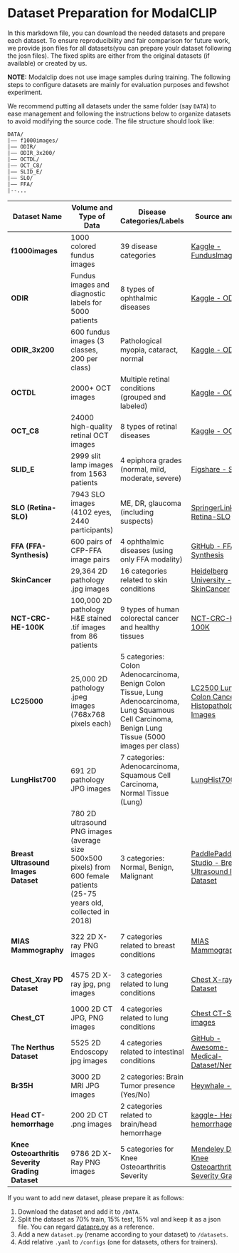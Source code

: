 # Dataset Preparation for ModalCLIP
In this markdown file, you can download the needed datasets and prepare each dataset.
To ensure reproducibility and fair comparison for future work, we provide json files for all datasets(you can prepare youlr dataset following the josn files). The fixed splits are either from the original datasets (if available) or created by us.

**NOTE:** Modalclip does not use image samples during training. The following steps to configure datasets are mainly for evaluation purposes and fewshot experiment. 

We recommend putting all datasets under the same folder (say `DATA`) to ease management and following the instructions below to organize datasets to avoid modifying the source code. 
The file structure should look like:

```
DATA/
|–– f1000images/
|–– ODIR/
|–– ODIR_3x200/
|–– OCTDL/
|–– OCT_C8/
|–– SLID_E/
|–– SLO/
|–– FFA/
|--...
```
| Dataset Name            | Volume and Type of Data                                | Disease Categories/Labels                          | Source and Link                                                                                                                                                                      | Application Tasks                           |
|-------------------------| ----------------------------------------------------- | ------------------------------------------------- |--------------------------------------------------------------------------------------------------------------------------------------------------------------------------------------| ------------------------------------------ |
| **f1000images**         | 1000 colored fundus images                             | 39 disease categories                             | [Kaggle - FundusImage1000](https://www.kaggle.com/datasets/linchundan/fundusimage1000 )                                                                                              | Ophthalmic disease classification and grading |
| **ODIR**                | Fundus images and diagnostic labels for 5000 patients  | 8 types of ophthalmic diseases                    | [Kaggle - ODIR](https://www.kaggle.com/datasets/andrewmvd/ocular-disease-recognition-odir5k )                                                                                        | Multi-disease classification               |
| **ODIR_3x200**          | 600 fundus images (3 classes, 200 per class)          | Pathological myopia, cataract, normal             | [Kaggle - ODIR](https://www.kaggle.com/datasets/andrewmvd/ocular-disease-recognition-odir5k )                                                                                        | Three - class classification task          |
| **OCTDL**               | 2000+ OCT images                                      | Multiple retinal conditions (grouped and labeled) | [Kaggle - OCTDL](https://www.kaggle.com/datasets/shakilrana/octdl-retinal-oct-images-dataset )                                                                                       | OCT image classification and early diagnosis |
| **OCT_C8**              | 24000 high-quality retinal OCT images                  | 8 types of retinal diseases                       | [Kaggle - OCT_C8](https://www.kaggle.com/datasets/obulisainaren/retinal-oct-c8 )                                                                                                     | Retinal disease classification             |
| **SLID_E**              | 2999 slit lamp images from 1563 patients              | 4 epiphora grades (normal, mild, moderate, severe)| [Figshare - SLID-E](https://figshare.com/articles/dataset/_i_SLID-E_Slit_Lamp_Image_Dataset_for_Epiphora_-_A_Benchmark_Resource_for_Automated_Tear_Overflow_Analysis_i_/26172919/1 ) | Epiphora grading and classification        |
| **SLO (Retina-SLO)**    | 7943 SLO images (4102 eyes, 2440 participants)       | ME, DR, glaucoma (including suspects)            | [SpringerLink - Retina-SLO](https://link.springer.com/chapter/10.1007/978-3-031-72086-4_5 )                                                                                          | Multi-disease detection and classification (excluding unclear images) |
| **FFA (FFA-Synthesis)** | 600 pairs of CFP-FFA image pairs                      | 4 ophthalmic diseases (using only FFA modality)  | [GitHub - FFA-Synthesis](https://github.com/whq-xxh/FFA-Synthesis )                                                                                                                  | Image synthesis, classification, medical analysis |
| **SkinCancer** | 29,364 2D pathology .jpg images                                                         | 16 categories related to skin conditions                                                                                 | [Heidelberg University - SkinCancer](https://heidata.uni-heidelberg.de/dataset.xhtml?persistentId=doi:10.11588/data/7QCR8S)                                                               | Skin pathology classification                      |
| **NCT-CRC-HE-100K** | 100,000 2D pathology H&E stained .tif images from 86 patients                             | 9 types of human colorectal cancer and healthy tissues                          | [NCT-CRC-HE-100K](https://www.kaggle.com/datasets/imrankhan77/nct-crc-he-100k)                                                                                    | Colorectal cancer tissue classification            |
| **LC25000** | 25,000 2D pathology .jpeg images (768x768 pixels each)                                   | 5 categories: Colon Adenocarcinoma, Benign Colon Tissue, Lung Adenocarcinoma, Lung Squamous Cell Carcinoma, Benign Lung Tissue (5000 images per class) | [LC2500 Lung and Colon Cancer Histopathological Images](https://www.kaggle.com/datasets/andrewmvd/lung-and-colon-cancer-histopathological-images?select=lung_colon_image_set)                                                  | Lung and Colon cancer histopathological image classification |
| **LungHist700** | 691 2D pathology JPG images                                                             | 7 categories: Adenocarcinoma, Squamous Cell Carcinoma, Normal Tissue (Lung)                                              | [LungHist700](https://figshare.com/articles/dataset/LungHist700_A_Dataset_of_Histological_Images_for_Deep_Learning_in_Pulmonary_Pathology/25459174?file=45206104)                     | Pulmonary pathology classification (Lung)          |
| **Breast Ultrasound Images Dataset** | 780 2D ultrasound PNG images (average size 500x500 pixels) from 600 female patients (25-75 years old, collected in 2018) | 3 categories: Normal, Benign, Malignant                                                                                  | [PaddlePaddle AI Studio - Breast Ultrasound Images Dataset](https://www.kaggle.com/datasets/aryashah2k/breast-ultrasound-images-dataset)                              | Breast ultrasound image classification             |
| **MIAS Mammography** | 322 2D X-ray PNG images                                                                 | 7 categories related to breast conditions                                                                                | [MIAS Mammography](https://www.kaggle.com/datasets/kmader/mias-mammography)                                                                              | Breast X-ray image classification (Chest/Breast)   |
| **Chest_Xray PD Dataset** | 4575 2D X-ray jpg, png images                                                          | 3 categories related to lung conditions                                                                                  | [Chest X-ray PD Dataset](https://github.com/openmedlab/Awesome-Medical-Dataset/blob/main/resources/ChestX-rayPDDataset.md)                                                                                 | Lung X-ray image classification (Chest)            |
| **Chest_CT** | 1000 2D CT JPG, PNG images                                                              | 4 categories related to lung conditions                                                                                  | [Chest CT-Scan images ](https://tianchi.aliyun.com/dataset/93929)                                                | Lung CT image classification (Chest)               |
| **The Nerthus Dataset** | 5525 2D Endoscopy jpg images                                                            | 4 categories related to intestinal conditions                                                                            | [GitHub - Awesome-Medical-Dataset/Nerthus](https://github.com/openmedlab/Awesome-Medical-Dataset/blob/main/resources/Nerthus.md)                                                         | Intestine endoscopy image evaluation               |
| **Br35H** | 3000 2D MRI JPG images                                                                  | 2 categories: Brain Tumor presence (Yes/No)                                                                              | [Heywhale - Br35H](https://www.heywhale.com/mw/dataset/61d3e5682d30dc001701f728/file)                                  | Brain tumor detection (Brain)                      |
| **Head CT-hemorrhage** | 200 2D CT .png images                                                                   | 2 categories related to brain/head hemorrhage                                                                            | [kaggle- Head CT-hemorrhage](https://www.kaggle.com/datasets/felipekitamura/head-ct-hemorrhage)                                                                                  | Brain/Head CT image classification for hemorrhage  |
| **Knee Osteoarthritis Severity Grading Dataset** | 9786 2D X-Ray PNG images                                                          | 5 categories for Knee Osteoarthritis Severity                                                                            | [Mendeley Data - Knee Osteoarthritis Severity Grading](https://data.mendeley.com/datasets/56rmx5bjcr/1)                                                                                 | Knee X-Ray classification for Osteoarthritis Severity |


If you want to add new dataset, please prepare it as follows:

1.  Download the dataset and add it to `/DATA`.
2.  Split the dataset as 70% train, 15% test, 15% val and keep it as a json file. You can regard [datapre.py](../DATA/datapre.py) as a reference.
3.  Add a new `dataset.py` (rename according to your dataset) to `/datasets`.
4.  Add relative `.yaml` to `/configs` (one for datasets, others for trainers).




